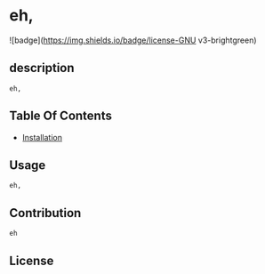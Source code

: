 # eh,
  ![badge](https://img.shields.io/badge/license-GNU v3-brightgreen)<br />


  

## description
    eh,
## Table Of Contents
* [Installation](#installation)


## Usage
    eh,
## Contribution
    eh
## License


  
